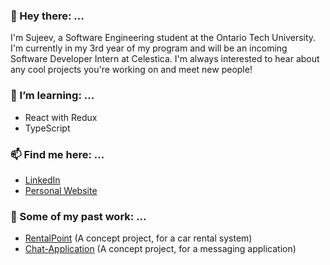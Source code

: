 ### 👋 Hey there: ... 
I'm Sujeev, a Software Engineering student at the Ontario Tech University. I'm currently in my 3rd year of my program and will be an incoming Software Developer Intern at Celestica. I'm always interested to hear about any cool projects you're working on and meet new people!

### 🌱 I’m learning: ...
- React with Redux
- TypeScript

### 📫 Find me here: ...
- [LinkedIn](https://www.linkedin.com/in/sujeev-uthayakumar-83497b149/)
- [Personal Website](https://www.sujeevuthayakumar.com/)

### 💼 Some of my past work: ...
- [RentalPoint](https://rental-point.herokuapp.com/) (A concept project, for a car rental system)
- [Chat-Application](https://socket-io-prod-chat-app.herokuapp.com/) (A concept project, for a messaging application)
